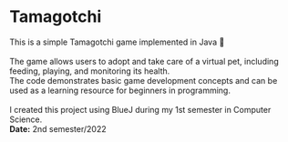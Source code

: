 # Tamagotchi
This is a simple Tamagotchi game implemented in Java 👾
<br><br>
The game allows users to adopt and take care of a virtual pet, including feeding, playing, and monitoring its health.<br> The code demonstrates basic game development concepts and can be used as a learning resource for beginners in programming.
<br><br>
I created this project using BlueJ during my 1st semester in Computer Science.<br> 
**Date:** 2nd semester/2022

